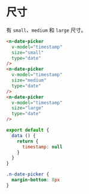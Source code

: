 # 尺寸
有 `small`、`medium` 和 `large` 尺寸。
```html
<n-date-picker
  v-model="timestamp"
  size="small"
  type="date"
/>
<n-date-picker
  v-model="timestamp"
  size="medium"
  type="date"
/>
<n-date-picker
  v-model="timestamp"
  size="large"
  type="date"
/>
```
```js
export default {
  data () {
    return {
      timestamp: null
    }
  }
}
```
```css
.n-date-picker {
  margin-bottom: 8px
}
```